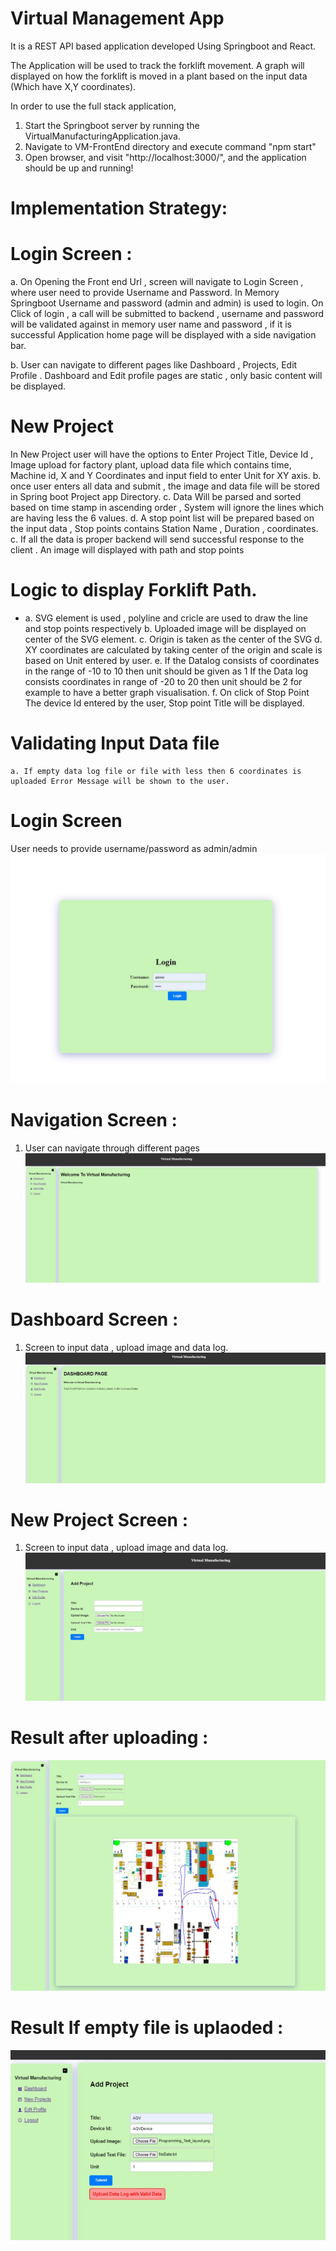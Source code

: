 # Virtual Management App

It is a REST API based application developed Using Springboot and React.

The Application will be used to track the forklift movement. A graph will displayed on how the forklift is moved in a plant based 
on the input data (Which have X,Y coordinates).


In order to use the full stack application,
1) Start the Springboot server by running the VirtualManufacturingApplication.java. 
2) Navigate to VM-FrontEnd directory and execute command "npm start"
3) Open browser, and visit "http://localhost:3000/", and the application should be up and running!

# Implementation Strategy:

# Login Screen :
  a.  On Opening the Front end Url , screen will navigate to Login Screen , where user need to provide Username and Password.
    In Memory Springboot Username and password (admin and admin) is used to login.
    On Click of login , a call will be submitted to backend , username and password will be validated against in memory user name and password , if it is successful Application home page will be displayed with a side navigation bar.
    
  b.  User can navigate to different pages like Dashboard , Projects, Edit Profile .
   Dashboard and Edit profile pages are static , only basic content will be displayed.

# New Project
   In New Project user will have the options to Enter Project Title, Device Id , Image upload for factory plant,
   upload data file which contains time, Machine id, X and Y Coordinates and input field to enter Unit for XY axis.
    b. once user enters all data and submit , the image and data file will be stored in Spring boot Project app Directory.
    c. Data Will be parsed and sorted based on time stamp in ascending order , System will ignore the lines which are having less the 6 values.
    d. A stop point list will be prepared based on the input data , Stop points contains Station Name , Duration , coordinates.
    c. If all the data is proper backend will send successful response to the client . An image will displayed with path and stop points

# Logic to display Forklift Path.

 - a. SVG element is used , polyline and cricle are used to draw the line and stop points respectively
   b. Uploaded image will be displayed on center of the SVG element.
   c. Origin is taken as the center of the SVG
   d. XY coordinates are calculated by taking center of the origin and scale is based on Unit entered by user.
   e. If the Datalog consists of coordinates in the range of -10 to 10 then unit should be given as 1
      If the Data log consists coordinates in range of -20 to 20 then unit should be 2 for example to have a better graph visualisation.
   f. On click of Stop Point The device Id entered by the user, Stop point Title will be displayed.

# Validating Input Data file
    a. If empty data log file or file with less then 6 coordinates is uploaded Error Message will be shown to the user.

# Login Screen

User needs to provide username/password as admin/admin
![Login Screen](./images/LoginScreen.jpg)


# Navigation Screen :

1) User can  navigate through different pages
![ Navigation Screen](./images/NavigationAndContentScreen.jpg)

# Dashboard Screen :

1) Screen to input data , upload image and data log.
![Dashboard Screen](./images/Dashboardscreen.jpg)

# New Project Screen :

1) Screen to input data , upload image and data log.
![New Project Screen](./images/NewProjectScreen.jpg)

# Result after uploading :

![Result Screen](./images/ResultScreen.jpg)

# Result If empty file is uplaoded :

![Result Screen for invalid data](./images/ResultScreenForInvalidData.jpg)


   
